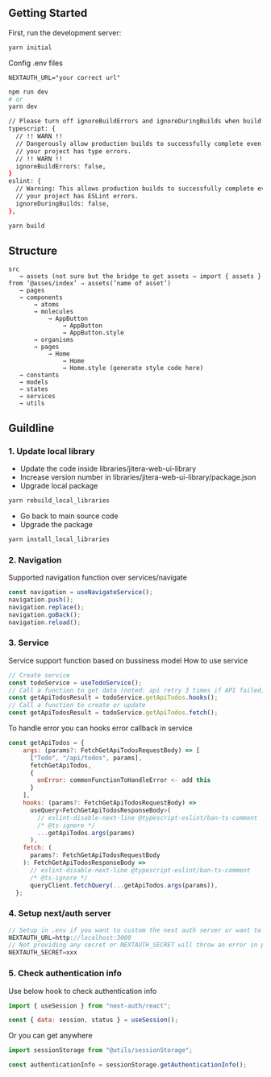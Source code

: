 ## Getting Started

First, run the development server:

```bash
yarn initial
```

Config .env files

```
NEXTAUTH_URL="your correct url"
```

```bash
npm run dev
# or
yarn dev
```

```bash
// Please turn off ignoreBuildErrors and ignoreDuringBuilds when build project at next.config.js
typescript: {
  // !! WARN !!
  // Dangerously allow production builds to successfully complete even if
  // your project has type errors.
  // !! WARN !!
  ignoreBuildErrors: false,
}
eslint: {
  // Warning: This allows production builds to successfully complete even if
  // your project has ESLint errors.
  ignoreDuringBuilds: false,
},

yarn build
```

## Structure

```
src
   → assets (not sure but the bridge to get assets ⇒ import { assets } from ‘@asses/index’ ⇒ assets(’name of asset’)
   → pages
   → components
       → atoms
       → molecules
           → AppButton
               → AppButton
               → AppButton.style
       → organisms
       → pages
           → Home
               → Home
               → Home.style (generate style code here)
   → constants
   → models
   → states
   → services
   → utils
```

## Guildline

### 1. Update local library

- Update the code inside libraries/jitera-web-ui-library
- Increase version number in libraries/jitera-web-ui-library/package.json
- Upgrade local package

```javascript
yarn rebuild_local_libraries
```

- Go back to main source code
- Upgrade the package

```javascript
yarn install_local_libraries
```

### 2. Navigation

Supported navigation function over services/navigate

```javascript
const navigation = useNavigateService();
navigation.push();
navigation.replace();
navigation.goBack();
navigation.reload();
```

### 3. Service

Service support function based on bussiness model
How to use service

```javascript
// Create service
const todoService = useTodoService();
// Call a function to get data (noted: api retry 3 times if API failed)
const getApiTodosResult = todoService.getApiTodos.hooks();
// Call a function to create or update
const getApiTodosResult = todoService.getApiTodos.fetch();
```

To handle error you can hooks error callback in service

```javascript
const getApiTodos = {
    args: (params?: FetchGetApiTodosRequestBody) => [
      ["Todo", "/api/todos", params],
      fetchGetApiTodos,
      {
        onError: commonFunctionToHandleError <- add this
      }
    ],
    hooks: (params?: FetchGetApiTodosRequestBody) =>
      useQuery<FetchGetApiTodosResponseBody>(
        // eslint-disable-next-line @typescript-eslint/ban-ts-comment
        /* @ts-ignore */
        ...getApiTodos.args(params)
      ),
    fetch: (
      params?: FetchGetApiTodosRequestBody
    ): FetchGetApiTodosResponseBody =>
      // eslint-disable-next-line @typescript-eslint/ban-ts-comment
      /* @ts-ignore */
      queryClient.fetchQuery(...getApiTodos.args(params)),
  };
```

### 4. Setup next/auth server

```javascript
// Setup in .env if you want to custom the next auth server or want to run it on another port.
NEXTAUTH_URL=http://localhost:3000
// Not providing any secret or NEXTAUTH_SECRET will throw an error in production.
NEXTAUTH_SECRET=xxx
```

### 5. Check authentication info

Use below hook to check authentication info

```javascript
import { useSession } from "next-auth/react";

const { data: session, status } = useSession();
```

Or you can get anywhere

```javascript
import sessionStorage from "@utils/sessionStorage";

const authenticationInfo = sessionStorage.getAuthenticationInfo();
```
